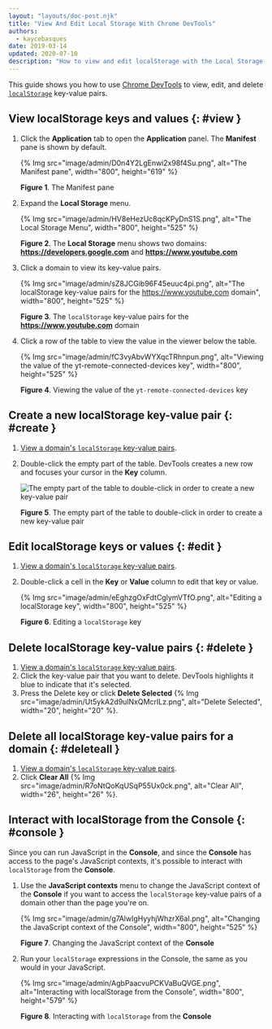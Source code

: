 ```yaml
---
layout: "layouts/doc-post.njk"
title: "View And Edit Local Storage With Chrome DevTools"
authors:
  - kaycebasques
date: 2019-03-14
updated: 2020-07-10
description: "How to view and edit localStorage with the Local Storage pane and the Console."
---
```


This guide shows you how to use [Chrome DevTools][1] to view, edit, and delete [`localStorage`][2]
key-value pairs.

## View localStorage keys and values {: #view }

1.  Click the **Application** tab to open the **Application** panel. The **Manifest** pane is shown
    by default.

    {% Img src="image/admin/D0n4Y2LgEnwi2x98f4Su.png", alt="The Manifest pane", width="800", height="619" %}

    **Figure 1**. The Manifest pane

2.  Expand the **Local Storage** menu.

    {% Img src="image/admin/HV8eHezUc8qcKPyDnS1S.png", alt="The Local Storage Menu", width="800", height="525" %}

    **Figure 2**. The **Local Storage** menu shows two domains: **https://developers.google.com**
    and **https://www.youtube.com**

3.  Click a domain to view its key-value pairs.

    {% Img src="image/admin/sZ8JCGib96F45euuc4pi.png", alt="The localStorage key-value pairs for the https://www.youtube.com domain", width="800", height="525" %}

    **Figure 3**. The `localStorage` key-value pairs for the **https://www.youtube.com** domain

4.  Click a row of the table to view the value in the viewer below the table.

    {% Img src="image/admin/fC3vyAbvWYXqcTRhnpun.png", alt="Viewing the value of the yt-remote-connected-devices key", width="800", height="525" %}

    **Figure 4**. Viewing the value of the `yt-remote-connected-devices` key

## Create a new localStorage key-value pair {: #create }

1.  [View a domain's `localStorage` key-value pairs][3].
2.  Double-click the empty part of the table. DevTools creates a new row and focuses your cursor in
    the **Key** column.

    ![The empty part of the table to double-click in order to create a new
             key-value pair](/web/tools/chrome-devtools/storage/imgs/localstoragecreate.png)

    **Figure 5**. The empty part of the table to double-click in order to create a new key-value
    pair

## Edit localStorage keys or values {: #edit }

1.  [View a domain's `localStorage` key-value pairs][4].
2.  Double-click a cell in the **Key** or **Value** column to edit that key or value.

    {% Img src="image/admin/eEghzgOxFdtCglymVTfO.png", alt="Editing a localStorage key", width="800", height="525" %}

    **Figure 6**. Editing a `localStorage` key

## Delete localStorage key-value pairs {: #delete }

1.  [View a domain's `localStorage` key-value pairs][5].
2.  Click the key-value pair that you want to delete. DevTools highlights it blue to indicate that
    it's selected.
3.  Press the Delete key or click **Delete Selected**
    {% Img src="image/admin/Ut5ykA2d9ulNxQMcrILz.png", alt="Delete Selected", width="20", height="20" %}.

## Delete all localStorage key-value pairs for a domain {: #deleteall }

1.  [View a domain's `localStorage` key-value pairs][6].
2.  Click **Clear All** {% Img src="image/admin/R7oNtQoKqUSqP55Ux0ck.png", alt="Clear All", width="26", height="26" %}.

## Interact with localStorage from the Console {: #console }

Since you can run JavaScript in the **Console**, and since the **Console** has access to the page's
JavaScript contexts, it's possible to interact with `localStorage` from the **Console**.

1.  Use the **JavaScript contexts** menu to change the JavaScript context of the **Console** if you
    want to access the `localStorage` key-value pairs of a domain other than the page you're on.

    {% Img src="image/admin/g7AlwIgHyyhjWhzrX6aI.png", alt="Changing the JavaScript context of the Console", width="800", height="525" %}

    **Figure 7**. Changing the JavaScript context of the **Console**

2.  Run your `localStorage` expressions in the Console, the same as you would in your JavaScript.

    {% Img src="image/admin/AgbPaacvuPCKVaBuQVGE.png", alt="Interacting with localStorage from the Console", width="800", height="579" %}

    **Figure 8**. Interacting with `localStorage` from the **Console**

[1]: /web/tools/chrome-devtools
[2]: https://developer.mozilla.org/en-US/docs/Web/API/Window/localStorage
[3]: #view
[4]: #view
[5]: #view
[6]: #view
